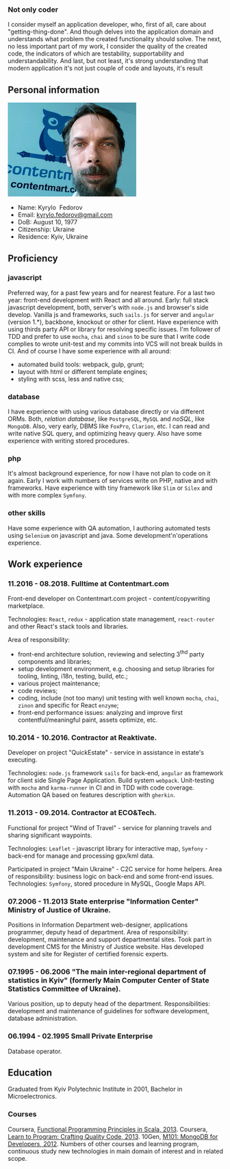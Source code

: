 <article class="cv">

<section id="about">
 
# Not only coder
I consider myself an application developer, who, first of all, care about "getting-thing-done". And though delves into the application domain and understands what problem the created functionality should solve. The next, no less important part of my work, I consider the quality of the created code, the indicators of which are testability, supportability and understandability. And last, but not least, it's strong understanding that modern application it's not just couple of code and layouts, it's result 

</section>
 
<section id="personalInfo">

## Personal information

<img id="photo" src="./assets/photo/w300.jpg" alt="Kyrylo Fedorov at contentmart.com" />

 - Name:
<span itemprop="name"><span itemprop="givenName">Kyrylo</span>
&nbsp;<span itemprop="familyName">Fedorov</span></span>
- Email: [kyrylo.fedorov@gmail.com](mailto:kyrylo.fedorov+github.cv@gmail.com)
- DoB: <span itemprop="birthDate">August 10, 1977</span>
- Citizenship: <span itemprop="nationality">Ukraine</span>
- Residence: <span itemprop="homeLocation">Kyiv, Ukraine</span>

</section>

<section id="proficiency">

## Proficiency

### javascript
Preferred way, for a past few years and for nearest feature.
For a last two year: front-end development with React and all around. 
Early: full stack javascript development, both, server's with `node.js` and browser's side develop.
Vanilla js and frameworks, such `sails.js` for server and `angular` (version 1.*), backbone, knockout or other for client.
Have experience with using thirds party API or library for resolving specific issues.
I'm follower of TDD and prefer to use `mocha`, `chai` and `sinon` to be sure that I write code complies to wrote unit-test and my commits into VCS will not break builds in CI.
And of course I have some experience with all around:
 - automated build tools: webpack, gulp, grunt;
 - layout with html or different template engines;
 - styling with scss, less and native css;

### database
I have experience with using various database directly or via different ORMs.
Both, *relation database*, like `PostgreSQL`, `MySQL` and *noSQL*, like `MongoDB`. Also, very early, DBMS like `FoxPro`, `Clarion`, etc.
I can read and write native SQL query, and optimizing heavy query. Also have some experience with writing stored procedures.

### php
It's almost background experience, for now I have not plan to code on it again.
Early I work with numbers of services write on PHP, native and with frameworks.
Have experience with tiny framework like `Slim` or `Silex` and with more complex `Symfony`.

### other skills
Have some experience with QA automation, I authoring automated tests using `Selenium` on javascript and java.
Some development'n'operations experience.

</section>

<section id="experience">
 
## Work experience

### 11.2016 - 08.2018. Fulltime at Contentmart.com
Front-end developer on Contentmart.com project - content/copywriting marketplace.

Technologies: `React`, `redux` - application state management, `react-router` and 
 other React's stack tools and libraries.

Area of responsibility:
- front-end architecture solution, reviewing and selecting 3<sup>thd</sup> party components and libraries;
- setup development environment, e.g. choosing and setup libraries for tooling, linting, i18n, testing, build, etc.;
- various project maintenance;
- code reviews;
- coding, include (not too many) unit testing with well known `mocha`, `chai`, `zinon` and specific for React `enzyme`;
- front-end performance issues: analyzing and improve first contentful/meaningful paint, assets optimize, etc.
 
### 10.2014 - 10.2016. Contractor at Reaktivate.
Developer on project "QuickEstate" - service in assistance in estate's executing.

Technologies: `node.js` framework `sails` for back-end, `angular` as framework for client side Single Page Application. Build system `webpack`. Unit-testing with `mocha` and `karma-runner` in CI and in TDD with code coverage. Automation QA based on features description with `gherkin`.

### 11.2013 - 09.2014. Contractor at ECO&Tech.
Functional for project "Wind of Travel" - service for planning travels and sharing significant waypoints.

Technologies: `Leaflet` - javascript library for interactive map, `Symfony` - back-end for manage and processing gpx/kml data.

Participated in project "Main Ukraine" - C2C service for home helpers.
Area of responsibility: business logic on back-end and some front-end issues.
Technologies: `Symfony`, stored procedure in MySQL, Google Maps API.

### 07.2006 - 11.2013 State enterprise "Information Center" Ministry of Justice of Ukraine.
Positions in Information Department web-designer, applications programmer, deputy head of department.
Area of responsibility: development, maintenance and support departmental sites. Took part in development CMS for the Ministry of Justice website. Has developed system and site for Register of certified forensic experts.

### 07.1995 - 06.2006 "The main inter-regional department of statistics in Kyiv" (formerly Main Computer Center of State Statistics Committee of Ukraine).
Various position, up to deputy head of the department.
Responsibilities: development and maintenance of guidelines for software development, database administration.

### 06.1994 - 02.1995 Small Private Enterprise
Database operator.

</section>

<section id="education">
 
## Education
Graduated from Kyiv Polytechnic Institute in 2001, Bachelor in Microelectronics.

### Courses
Coursera, [Functional Programming Principles in Scala, 2013](https://drive.google.com/file/d/0ByYwlFfgl5Z9N3B4WkEtX192b0k/view?usp=sharing).
Coursera, [Learn to Program: Crafting Quality Code, 2013](https://drive.google.com/file/d/0ByYwlFfgl5Z9NEEtSjBhQ09BdjQ/view?usp=sharing).
10Gen, [M101: MongoDB for Developers, 2012](https://drive.google.com/file/d/0ByYwlFfgl5Z9LUlRUWR3cVpKa0E/view?usp=sharing).
Numbers of other courses and learning program, continuous study new technologies in main domain of interest and in related scope.

</section>
</article>
